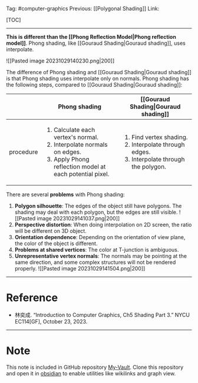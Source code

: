 Tag: #computer-graphics 
Previous: [[Polygonal Shading]]
Link: 

[TOC]

---

**This is different than the [[Phong Reflection Model|Phong reflection model]]**. Phong shading, like [[Gouraud Shading|Gouraud shading]], uses interpolate.

![[Pasted image 20231029140230.png|200]]

The difference of Phong shading and [[Gouraud Shading|Gouraud shading]] is that Phong shading uses interpolate only on normals. Phong shading has the following steps, compared to [[Gouraud Shading|Gouraud shading]]:

|           | Phong shading                                                                                                                            | [[Gouraud Shading\|Gouraud shading]]                                                                |
| --------- | ---------------------------------------------------------------------------------------------------------------------------------------- | --------------------------------------------------------------------------------------------------- |
| procedure | <ol><li>Calculate each vertex's normal. <li>Interpolate normals on edges. <li>Apply Phong reflection model at each potential pixel.</ol> | <ol><li>Find vertex shading.<li>Interpolate through edges.<li>Interpolate through the polygon.</ol> | 

There are several **problems** with Phong shading:

1. **Polygon silhouette**: The edges of the object still have polygons. The shading may deal with each polygon, but the edges are still visible.
![[Pasted image 20231029141037.png|200]]
2. **Perspective distortion**: When doing interpolation on 2D screen, the ratio will be different on 3D object.
3. **Orientation dependence**: Depending on the orientation of view plane, the color of the object is different.
4. **Problems at shared vertices**: The color at T-junction is ambiguous.
5. **Unrepresentative vertex normals**: The normals may be pointing at the same direction, and some complex structures will not be rendered properly.
![[Pasted image 20231029141504.png|200]]

---

# Reference

- 林奕成. “Introduction to Computer Graphics, Ch5 Shading Part 3.” NYCU EC114[GF], October 23, 2023.

---

# Note

This note is included in GitHub repository [My-Vault](https://github.com/LittleD3092/My-Vault.git). Clone this repository and open it in [obsidian](https://obsidian.md/) to enable utilities like wikilinks and graph view.